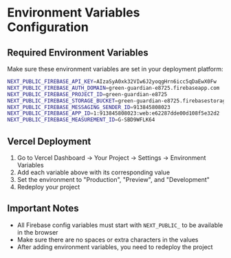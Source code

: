 # Environment Variables Configuration

## Required Environment Variables

Make sure these environment variables are set in your deployment platform:

```bash
NEXT_PUBLIC_FIREBASE_API_KEY=AIzaSyA0xk32VIw6J2yoqgHrn6icc5qDaEwX0Fw
NEXT_PUBLIC_FIREBASE_AUTH_DOMAIN=green-guardian-e8725.firebaseapp.com
NEXT_PUBLIC_FIREBASE_PROJECT_ID=green-guardian-e8725
NEXT_PUBLIC_FIREBASE_STORAGE_BUCKET=green-guardian-e8725.firebasestorage.app
NEXT_PUBLIC_FIREBASE_MESSAGING_SENDER_ID=913845808023
NEXT_PUBLIC_FIREBASE_APP_ID=1:913845808023:web:e62287dde00d108f5e32d2
NEXT_PUBLIC_FIREBASE_MEASUREMENT_ID=G-SBD9WFLK64
```

## Vercel Deployment

1. Go to Vercel Dashboard → Your Project → Settings → Environment Variables
2. Add each variable above with its corresponding value
3. Set the environment to "Production", "Preview", and "Development"
4. Redeploy your project

## Important Notes

- All Firebase config variables must start with `NEXT_PUBLIC_` to be available in the browser
- Make sure there are no spaces or extra characters in the values
- After adding environment variables, you need to redeploy the project